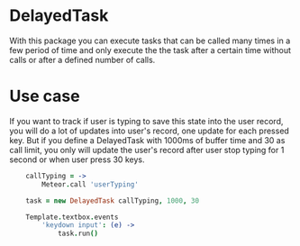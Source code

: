 # DelayedTask

With this package you can execute tasks that can be called many times in a few period of time and only execute the the task after a certain time without calls or after a defined number of calls.

# Use case
If you want to track if user is typing to save this state into the user record, you will do a lot of updates into user's record, one update for each pressed key.
But if you define a DelayedTask with 1000ms of buffer time and 30 as call limit, you only will update the user's record after user stop typing for 1 second or when user press 30 keys.

```coffeescript
	callTyping = ->
		Meteor.call 'userTyping'

	task = new DelayedTask callTyping, 1000, 30

	Template.textbox.events
		'keydown input': (e) ->
			task.run()
```